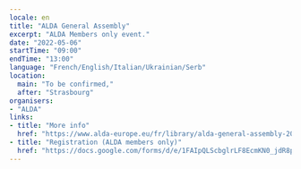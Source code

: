 ```yaml
---
locale: en
title: "ALDA General Assembly"
excerpt: "ALDA Members only event."
date: "2022-05-06"
startTime: "09:00"
endTime: "13:00"
language: "French/English/Italian/Ukrainian/Serb"
location:
  main: "To be confirmed,"
  after: "Strasbourg"
organisers:
- "ALDA"
links:
- title: "More info"
  href: "https://www.alda-europe.eu/fr/library/alda-general-assembly-2022/"
- title: "Registration (ALDA members only)"
  href: "https://docs.google.com/forms/d/e/1FAIpQLScbglrLF8EcmKN0_jdR8psDRaTwDeeD9xWMjUKtw2MUn3szIg/viewform"
---
```

